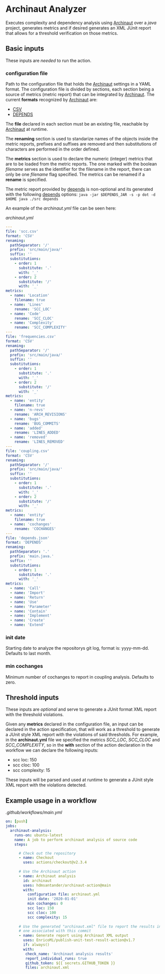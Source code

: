 # Archinaut Analyzer
Executes complexity and dependency analysis using [Archinaut](https://github.com/hdmsantander/archinaut) over a *java* project, generates metrics and if desired generates an XML JUnit report that allows for a threshold verification on those metrics.

## Basic inputs

These inputs are *needed* to run the action.

### configuration file

Path to the configuration file that holds the [Archinaut](https://github.com/hdmsantander/archinaut) settings in a YAML format. The configuration file is divided by sections, each section being a source of metrics (metric report) that can be integrated by [Archinaut](https://github.com/hdmsantander/archinaut). The current **formats** recognized by [Archinaut](https://github.com/hdmsantander/archinaut) are: 

* [CSV](https://en.wikipedia.org/wiki/Comma-separated_values)
* [DEPENDS](https://github.com/multilang-depends/depends)

The **file** declared in each section must be an existing file, reachable by [Archinaut](https://github.com/hdmsantander/archinaut) at runtime.

The **renaming** section is used to standarize names of the objects inside the metric reports, prefixes and suffixes are removed and then substitutions of characters are performed in the order defined.

The **metrics** section is used to declare the numeric (integer) metrics that are to be loaded from the metric reports. The one marked with the boolean *filename* serves as the identifier for the filename in the report, there can only be one *filename* flag specified. The metrics can be renamed if a **rename** is specified.

The metric report provided by [depends](https://github.com/multilang-depends/depends) is non-optional and its generated with the following [depends](https://github.com/multilang-depends/depends) options: `java -jar $DEPENDS_JAR -s -p dot -d $HOME java ./src depends`

An example of the *archinaut.yml* file can be seen here:

_archinaut.yml_
```YAML
---
file: 'scc.csv'
format: 'CSV'
renaming:
  pathSeparator: '/'
  prefix: 'src/main/java/'
  suffix: ''
  substitutions:
    - order: 1
      substitute: '.'
      with: '_'
    - order: 2
      substitute: '/'
      with: '_'
metrics:
  - name: 'Location'
    filename: true
  - name: 'Lines'
    rename: 'SCC_LOC'
  - name: 'Code'
    rename: 'SCC_CLOC'
  - name: 'Complexity'
    rename: 'SCC_COMPLEXITY'
---
file: 'frequencies.csv'
format: 'CSV'
renaming:
  pathSeparator: '/'
  prefix: 'src/main/java/'
  suffix: ''
  substitutions:
    - order: 1
      substitute: '.'
      with: '_'
    - order: 2
      substitute: '/'
      with: '_'
metrics:
  - name: 'entity'
    filename: true
  - name: 'n-revs'
    rename: 'ARCH_REVISIONS'
  - name: 'bugs'
    rename: 'BUG_COMMITS'
  - name: 'added'
    rename: 'LINES_ADDED'
  - name: 'removed'
    rename: 'LINES_REMOVED'
---
file: 'coupling.csv'
format: 'CSV'
renaming:
  pathSeparator: '/'
  prefix: 'src/main/java/'
  suffix: ''
  substitutions:
    - order: 1
      substitute: '.'
      with: '_'
    - order: 2
      substitute: '/'
      with: '_'
metrics:
  - name: 'entity'
    filename: true
  - name: 'cochanges'
    rename: 'COCHANGES'
---
file: 'depends.json'
format: 'DEPENDS'
renaming:
  pathSeparator: '.'
  prefix: 'main.java.'
  suffix: ''
  substitutions:
    - order: 1
      substitute: '.'
      with: '_'
metrics:
  - name: 'Call'
  - name: 'Import'
  - name: 'Return'
  - name: 'Use'
  - name: 'Parameter'
  - name: 'Contain'
  - name: 'Implement'
  - name: 'Create'
  - name: 'Extend'

```

### init date

Starting date to analyze the repositorys git log, format is: yyyy-mm-dd. Defaults to last month.

### min cochanges

Minimum number of cochanges to report in coupling analysis. Defaults to zero.


## Threshold inputs

These inputs are *optional* and serve to generate a JUnit format XML report with the threshold violations.

Given any **metrics** declared in the configuration file, an input can be declared in the action specification, that will work as a threshold to generate a JUnit style XML report with the violations of said thresholds. For example, in the **archinaut.yml** file we specified the metrics *SCC_LOC*, *SCC_CLOC* and *SCC_COMPLEXITY*, so in the **with** section of the action declaration in the workflow we can declare the following inputs:

* scc loc: 150
* scc cloc: 100
* scc complexity: 15

These inputs will be parsed and used at runtime to generate a JUnit style XML report with the violations detected. 

## Example usage in a workflow

_.github/workflows/main.yml_

```YAML
on: [push]
jobs:
  archinaut-analysis:
    runs-on: ubuntu-latest
    name: A job to perform archinaut analysis of source code
    steps:

      # Check out the repository
      - name: Checkout
        uses: actions/checkout@v2.3.4
      
      # Use the Archinaut action
      - name: Archinaut analysis
        id: archinaut
        uses: hdmsantander/archinaut-action@main
        with:
          configuration file: archinaut.yml
          init date: '2020-01-01'
          min cochanges: 0
          scc loc: 150
          scc cloc: 100
          scc complexity: 15
      
      # Use the generated "archinaut.xml" file to report the results in merge requests if there's
      # one associated with this commit
      - name: Generate report using Archinaut XML output
        uses: EnricoMi/publish-unit-test-result-action@v1.7
        if: always()
        with:
         check_name: 'Archinaut analysis results'
         report_individual_runs: true
         github_token: ${{ secrets.GITHUB_TOKEN }}
         files: archinaut.xml
```
